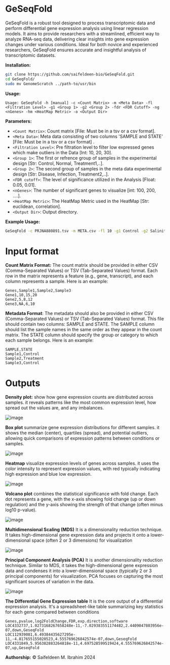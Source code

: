 # GeSeqFold
GeSeqFold is a robust tool designed to process transcriptomic data and perform differential gene expression analysis using linear regression models. It aims to provide researchers with a streamlined, efficient way to analyze RNA-seq data, delivering clear insights into gene expression changes under various conditions. Ideal for both novice and experienced researchers, GeSeqFold ensures accurate and insightful analysis of transcriptomic datasets.

**Installation:**

```bash
git clone https://github.com/saifeldeen-bio/GeSeqFold.git
cd GeSeqFold/
sudo mv GenomeScratch ../path-to/usr/bin
```
**Usage:**

```
Usage: GeSeqFold -h [manual] -c <Count Matrix> -m <Meta Data> -fl <Filtration Level> -g1 <Group 1> -g2 <Group 2> -fdr <FDR Cutoff> -ng <nGenes> -hm <HeatMap Metric> -o <Output Dir>
```

**Parameters:**
- `<Count Matrix>`: Count matrix [File: Must be in a tsv or a csv format].
- `<Meta Data>`: Meta data consisting of two columns 'SAMPLE and STATE' [File: Must be in a tsv or a csv format] .
- `<Filtration Level>`: Pre filtration level to filter low expressed genes which make outliers in the Data [Int: 10, 20, 30].
- `<Group 1>`: The first or refrence group of samples in the experimental design [Str: Control, Normal, Treatment1,..].
- `<Group 2>`: The second group of samples in the meta data experimental design [Str: Disease, Infection, Treatment2,..].
- `<FDR cutoff>`: The level of significance utilized in the Analysis [Float: 0.05, 0.01].
- `<nGenes>`: The number of significant genes to visualize [int: 100, 200, ....].
- `<HeatMap Metric>`: The HeatMap Metric used in the HeatMap [Str: euclidean, correlation].
- `<Output Dir>`: Output directory.

**Example Usage:**
```bash
GeSeqFold -c PRJNA880891.tsv -m META.csv -fl 10 -g1 Control -g2 Salinity -fdr 0.05 -ng 100 -hm euclidean --out results
```
# Input format
**Count Matrix Format:**
The count matrix should be provided in either CSV (Comma-Separated Values) or TSV (Tab-Separated Values) format. Each row in the matrix represents a feature (e.g., gene, transcript), and each column represents a sample. Here is an example:
```
Genes,Sample1,Sample2,Sample3
Gene1,10,15,20
Gene2,5,8,12
Gene3,NA,6,10
```
**Metadata Format**:
The metadata should also be provided in either CSV (Comma-Separated Values) or TSV (Tab-Separated Values) format. This file should contain two columns: SAMPLE and STATE. The SAMPLE column should list the sample names in the same order as they appear in the count matrix. The STATE column should specify the group or category to which each sample belongs. Here is an example:
```
SAMPLE,STATE
Sample1,Control
Sample2,Treatment
Sample3,Control
```

# Outputs
**Density plot:** 
show how gene expression counts are distributed across samples. it reveals patterns like the most common expression level, how spread out the values are, and any imbalances.

![image](https://github.com/saifeldeen-bio/GeSeqFold/assets/75811385/926016ba-8944-4184-8b00-1696c1554ca8)

**Box plot** 
summarize gene expression distributions for different samples. it shows the median (center), quartiles (spread), and potential outliers, allowing quick comparisons of expression patterns between conditions or samples.

![image](https://github.com/saifeldeen-bio/GeSeqFold/assets/75811385/ec609362-aca5-483a-af53-c52c98efe2f9)

**Heatmap** 
visualize expression levels of genes across samples. it uses the color intensity to represent expression values, with red typically indicating high expression and blue low expression.

![image](https://github.com/saifeldeen-bio/GeSeqFold/assets/75811385/3dad62cd-48b6-4e9f-9ed8-10817574c658)

**Volcano plot** combines the statistical significance with fold change. Each dot represents a gene, with the x-axis showing fold change (up or down regulation) and the y-axis showing the strength of that change (often minus log10 p-value).

![image](https://github.com/saifeldeen-bio/GeSeqFold/assets/75811385/fa1c911f-7dcb-4807-a4f8-f3b094732e64)

**Multidimensional Scaling (MDS)** 
It is a dimensionality reduction technique. It takes high-dimensional gene expression data and projects it onto a lower-dimensional space (often 2 or 3 dimensions) for visualization

![image](https://github.com/saifeldeen-bio/GeSeqFold/assets/75811385/cf660814-b54d-42b4-98e4-d6a3356fc47c)

**Principal Component Analysis (PCA)** 
It is another dimensionality reduction technique. Similar to MDS, it takes the high-dimensional gene expression data and condenses it into a lower-dimensional space (typically 2 or 3 principal components) for visualization. PCA focuses on capturing the most significant sources of variation in the data. 

![image](https://github.com/saifeldeen-bio/GeSeqFold/assets/75811385/3a418555-2f87-431f-bb78-cf0a0165adce)

**The Differential Gene Expression table** 
It is the core output of a differential expression analysis. It's a spreadsheet-like table summarizing key statistics for each gene compared between conditions

```
Genes,pvalue,log2FoldChange,FDR,exp.direction,software
LOC4332737,1.0273168267658248e-11,-7.029383551174482,2.4409047803956e-07,down,GeseqFold
LOC112939081,6.49384435627295e-11,-4.817655155020523,4.555769626842574e-07,down,GeseqFold
LOC4331849,5.956382883264818e-11,4.697528599519424,4.555769626842574e-07,up,GeseqFold
```







**Authorship:**
© Saifeldeen M. Ibrahim 2024
